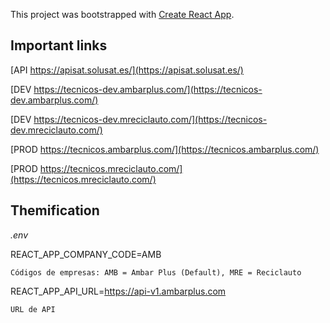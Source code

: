 This project was bootstrapped with [Create React App](https://github.com/facebook/create-react-app).

## Important links

[API https://apisat.solusat.es/](https://apisat.solusat.es/)

[DEV https://tecnicos-dev.ambarplus.com/](https://tecnicos-dev.ambarplus.com/)

[DEV https://tecnicos-dev.mreciclauto.com/](https://tecnicos-dev.mreciclauto.com/)

[PROD https://tecnicos.ambarplus.com/](https://tecnicos.ambarplus.com/)

[PROD https://tecnicos.mreciclauto.com/](https://tecnicos.mreciclauto.com/)

## Themification

*.env*

REACT_APP_COMPANY_CODE=AMB

    Códigos de empresas: AMB = Ambar Plus (Default), MRE = Reciclauto

REACT_APP_API_URL=https://api-v1.ambarplus.com

    URL de API